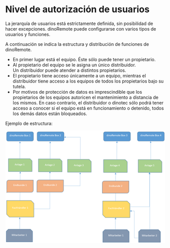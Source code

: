 ﻿# Nivel de autorización de usuarios

La jerarquía de usuarios está estrictamente definida, sin posibilidad de hacer excepciones.
dinoRemote puede configurarse con varios tipos de usuarios y funciones.


A continuación se indica la estructura y distribución de funciones de dinoRemote.

+ En primer lugar está el equipo. Éste sólo puede tener un propietario. 
+ Al propietario del equipo se le asigna un único distribuidor.  
Un distribuidor puede atender a distintos propietarios. 
+ El propietario tiene acceso únicamente a un equipo, mientras el distribuidor tiene acceso a los equipos de todos los propietarios bajo su tutela. 
+ Por motivos de protección de datos es imprescindible que los propietarios de los equipos autoricen el mantenimiento a distancia de los mismos. En caso contrario, el distribuidor o dinotec sólo podrá tener acceso a conocer si el equipo está en funcionamiento o detenido, todos los demás datos están bloqueados. 

Ejemplo de estructura:

![imagen alt texto](../assets/role.png)
